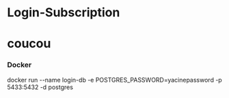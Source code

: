# Login-Subscription
# coucou

### Docker ###
docker run --name login-db -e POSTGRES_PASSWORD=yacinepassword -p 5433:5432 -d postgres 
